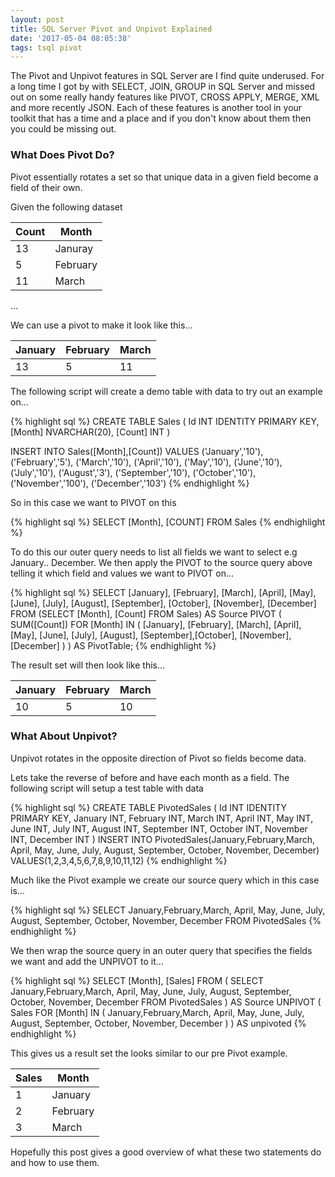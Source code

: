 ```yaml
---
layout: post
title: SQL Server Pivot and Unpivot Explained
date: '2017-05-04 08:05:38'
tags: tsql pivot
---
```

The Pivot and Unpivot features in SQL Server are  I find quite underused. For a long time I got by with SELECT, JOIN, GROUP in SQL Server and missed out on some really handy features like PIVOT, CROSS APPLY, MERGE, XML and more recently JSON. Each of these features is another tool in your toolkit that has a time and a place and if you don't know about them then you could be missing out.

### What Does Pivot Do? ###
Pivot essentially rotates a set so that unique data  in a given field become a field of their own.

Given the following dataset

| Count | Month |
| --- | --- |
| 13 | Januray |
| 5 | February |
| 11 | March | 

...

We can use a pivot to make it look like this...

| January | February | March |
| --- | --- | --- |
| 13 | 5 | 11 | 

The following script will create a demo table with data to try out an example on...

{% highlight sql %}
CREATE TABLE Sales
(
	Id INT IDENTITY PRIMARY KEY,
	[Month] NVARCHAR(20),
	[Count] INT
)

INSERT INTO Sales([Month],[Count])
VALUES
	('January','10'), 
	('February','5'),
	('March','10'), 
	('April','10'), 
	('May','10'), 
	('June','10'), 
	('July','10'), 
	('August','3'), 
	('September','10'), 
	('October','10'), 
	('November','100'), 
	('December','103')
{% endhighlight %}

So in this case we want to PIVOT on this 

{% highlight sql %}
SELECT [Month], [COUNT] FROM Sales
{% endhighlight %}

To do this our outer query needs to list all fields we want to select e.g January.. December. We then apply the PIVOT to the source query above telling it which field and values we want to PIVOT on...

{% highlight sql %}
SELECT [January],
    [February],
    [March],
    [April],
    [May],
    [June],
    [July],
    [August],
    [September],
    [October],
    [November],
    [December]
FROM
    (SELECT [Month], [Count] FROM Sales) AS Source
    PIVOT
    (
        SUM([Count])
        FOR [Month] IN 
            (
            [January], [February], [March], [April], [May], [June], [July], 
            [August], [September],[October], [November], [December]
            )
    ) AS PivotTable;
{% endhighlight %}

The result set will then look like this...

| January | February | March |
| --- | --- | --- |
| 10 | 5 | 10 | 

### What About Unpivot? ###
Unpivot rotates in the opposite direction of Pivot so fields become data.

Lets take the reverse of before and have each month as a field. The following script will setup a test table with data

{% highlight sql %}
CREATE TABLE PivotedSales
(
    Id INT IDENTITY PRIMARY KEY,
    January INT,
    February INT,
    March INT,
    April INT,
    May INT,
    June INT,
    July INT,
    August INT,
    September INT,
    October INT,
    November INT,
    December INT
)
INSERT INTO PivotedSales(January,February,March, April,
     May, June, July, August, September, October, November,
     December)
VALUES(1,2,3,4,5,6,7,8,9,10,11,12)
{% endhighlight %}

Much like the Pivot example we create our source query which in this case is...

{% highlight sql %}
SELECT 
    January,February,March, April, May, June, July, 
    August, September, October, November, December 
FROM 
    PivotedSales
{% endhighlight %}

We then wrap the source query in an outer query that specifies the fields we want and add the UNPIVOT to it...

{% highlight sql %}
SELECT 
    [Month], [Sales]
FROM 
    (
    SELECT 
        January,February,March, April, May, June, July, 
        August, September, October, November, December 
    FROM 
        PivotedSales
    ) AS Source
    UNPIVOT
    (
        Sales FOR [Month] IN 
            (
            January,February,March, April, May, June, July, 
            August, September, October, November, December
            )
    ) AS unpivoted
{% endhighlight %}

This gives us a result set the looks similar to our pre Pivot example.

| Sales | Month |
| --- | --- |
| 1 | January |
| 2 | February |
| 3 | March | 

Hopefully this post gives a good overview of what these two statements do and how to use them. 
